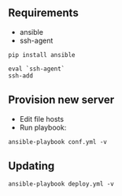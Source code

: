## Requirements
- ansible
- ssh-agent

```
pip install ansible
```

```
eval `ssh-agent`
ssh-add
```


## Provision new server

- Edit file hosts
- Run playbook:

```
ansible-playbook conf.yml -v
```


## Updating
```
ansible-playbook deploy.yml -v
```
